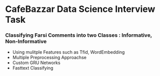 # CafeBazzar Data Science Interview Task

### Classifying Farsi Comments into two Classes : Informative, Non-Informative

- Using mulitple Features such as Tfid, WordEmbedding
- Multiple Preprocessing Approachse
- Custom GRU Networks
- Fasttext Classifying 

